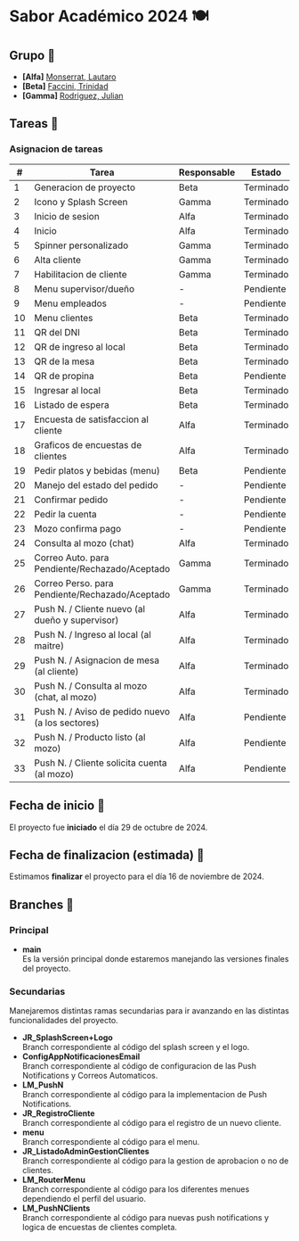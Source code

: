 # Sabor Académico 2024 🍽


## Grupo 🧠
- **[Alfa]** [Monserrat, Lautaro](https://github.com/llauu)
- **[Beta]** [Faccini, Trinidad](https://github.com/trinifaccini)
- **[Gamma]** [Rodriguez, Julian](https://github.com/rodriguezjulian)


## Tareas 📑
### Asignacion de tareas
| #  | Tarea                                                   | Responsable | Estado    |
| -- | ------------------------------------------------------- | ----------- | --------- |
| 1  | Generacion de proyecto                                  | Beta        | Terminado |
| 2  | Icono y Splash Screen                                   | Gamma       | Terminado |
| 3  | Inicio de sesion                                        | Alfa        | Terminado |
| 4  | Inicio                                                  | Alfa        | Terminado |
| 5  | Spinner personalizado                                   | Gamma       | Terminado |
| 6  | Alta cliente                                            | Gamma       | Terminado |
| 7  | Habilitacion de cliente                                 | Gamma       | Terminado |  
| 8  | Menu supervisor/dueño                                   | -           | Pendiente |
| 9  | Menu empleados                                          | -           | Pendiente |
| 10 | Menu clientes                                           | Beta        | Terminado |
| 11 | QR del DNI                                              | Beta        | Terminado |
| 12 | QR de ingreso al local                                  | Beta        | Terminado |
| 13 | QR de la mesa                                           | Beta        | Terminado |
| 14 | QR de propina                                           | Beta        | Pendiente |
| 15 | Ingresar al local                                       | Beta        | Terminado |
| 16 | Listado de espera                                       | Beta        | Terminado |
| 17 | Encuesta de satisfaccion al cliente                     | Alfa        | Terminado |
| 18 | Graficos de encuestas de clientes                       | Alfa        | Terminado |
| 19 | Pedir platos y bebidas (menu)                           | Beta        | Pendiente |
| 20 | Manejo del estado del pedido                            | -           | Pendiente |
| 21 | Confirmar pedido                                        | -           | Pendiente |
| 22 | Pedir la cuenta                                         | -           | Pendiente |
| 23 | Mozo confirma pago                                      | -           | Pendiente |
| 24 | Consulta al mozo (chat)                                 | Alfa        | Terminado |
| 25 | Correo Auto. para Pendiente/Rechazado/Aceptado          | Gamma       | Terminado |
| 26 | Correo Perso. para Pendiente/Rechazado/Aceptado         | Gamma       | Terminado |
| 27 | Push N. / Cliente nuevo (al dueño y supervisor)         | Alfa        | Terminado |
| 28 | Push N. / Ingreso al local (al maitre)                  | Alfa        | Terminado |
| 29 | Push N. / Asignacion de mesa (al cliente)               | Alfa        | Terminado |
| 30 | Push N. / Consulta al mozo (chat, al mozo)              | Alfa        | Terminado |
| 31 | Push N. / Aviso de pedido nuevo (a los sectores)        | Alfa        | Pendiente |
| 32 | Push N. / Producto listo (al mozo)                      | Alfa        | Pendiente |
| 33 | Push N. / Cliente solicita cuenta (al mozo)             | Alfa        | Pendiente |


## Fecha de inicio 📆
El proyecto fue **iniciado** el día 29 de octubre de 2024.


## Fecha de finalizacion (estimada) 📆
Estimamos **finalizar** el proyecto para el día 16 de noviembre de 2024.


## Branches 🌿
### Principal
- **main**<br> Es la versión principal donde estaremos manejando las versiones finales del proyecto.


### Secundarias
Manejaremos distintas ramas secundarias para ir avanzando en las distintas funcionalidades del proyecto.
- **JR_SplashScreen+Logo**<br> Branch correspondiente al código del splash screen y el logo.
- **ConfigAppNotificacionesEmail**<br> Branch correspondiente al código de configuracion de las Push Notifications y Correos Automaticos.
- **LM_PushN**<br> Branch correspondiente al código para la implementacion de Push Notifications.
- **JR_RegistroCliente**<br> Branch correspondiente al código para el registro de un nuevo cliente.
- **menu**<br> Branch correspondiente al código para el menu.
- **JR_ListadoAdminGestionClientes**<br> Branch correspondiente al código para la gestion de aprobacion o no de clientes.
- **LM_RouterMenu**<br> Branch correspondiente al código para los diferentes menues dependiendo el perfil del usuario.
- **LM_PushNClients**<br> Branch correspondiente al código para nuevas push notifications y logica de encuestas de clientes completa.